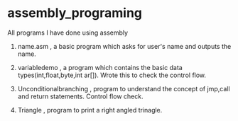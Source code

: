 # assembly_programing
All programs I have done using assembly

1. name.asm , a basic program which asks for user's name and outputs the name.

2. variabledemo , a program which contains the basic data types(int,float,byte,int ar[]). Wrote this to check the control flow.

3. Unconditionalbranching , program to understand the concept of jmp,call and return statements. Control flow check.

4. Triangle , program to print a right angled trinagle. 
